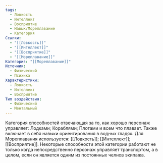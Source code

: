 ```yaml
---
tags:
  - Ловкость
  - Интеллект
  - Восприятие
  - Навык/Мореплавание
  - Категория
Ссылки:
  - "[[Ловкость]]"
  - "[[Интеллект]]"
  - "[[Восприятие]]"
  - "[[Мореплавание]]"
Категория: "[[Мореплавание]]"
Источник:
  - Физический
  - Психика
Характеристики:
  - Ловкость
  - Интеллект
  - Восприятие
Тип воздействия:
  - Физический
  - Ментальный
---
```

Категория способностей отвечающая за то, как хорошо персонаж управляет: Лодками; Кораблями; Плотами и всем что плавает. Также включает в себя навыки ориентирования в водных гладях. Для Мореплавания используется: [[Ловкость]]; [[Интеллект]]; [[Восприятие]]. Некоторые способности этой категории работают не только когда непосредственно персонаж управляет транспортом, а в целом, если он является одним из постоянных челнов экипажа. 